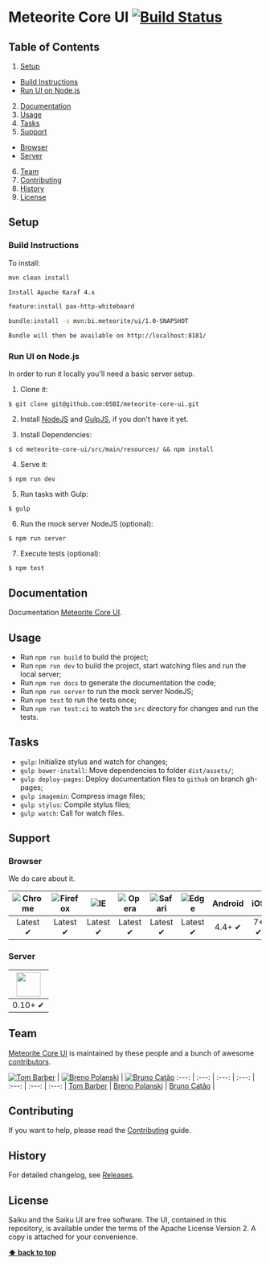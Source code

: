 # Meteorite Core UI [![Build Status](https://travis-ci.org/OSBI/meteorite-core-ui.svg?branch=master)](https://travis-ci.org/OSBI/meteorite-core-ui)

## Table of Contents

1. [Setup](#setup)
  - [Build Instructions](#build-instructions)
  - [Run UI on Node.js](#run-ui-on-nodejs)
2. [Documentation](#documentation)
3. [Usage](#usage)
4. [Tasks](#tasks)
5. [Support](#support)
  - [Browser](#browser)
  - [Server](#server)
6. [Team](#team)
7. [Contributing](#contributing)
8. [History](#history)
9. [License](#license)

## Setup

### Build Instructions

To install:

```sh
mvn clean install

Install Apache Karaf 4.x

feature:install pax-http-whiteboard

bundle:install -s mvn:bi.meteorite/ui/1.0-SNAPSHOT

Bundle will then be available on http://localhost:8181/
```

### Run UI on Node.js

In order to run it locally you'll need a basic server setup.

1. Clone it:

  ```
  $ git clone git@github.com:OSBI/meteorite-core-ui.git
  ```

2. Install [NodeJS](https://nodejs.org/en/download/) and [GulpJS](https://github.com/gulpjs/gulp/blob/master/docs/getting-started.md#1-install-gulp-globally), if you don't have it yet.
  
3. Install Dependencies:
  
  ```
  $ cd meteorite-core-ui/src/main/resources/ && npm install
  ```

4. Serve it:

  ```
  $ npm run dev
  ```

5. Run tasks with Gulp:

  ```
  $ gulp
  ```

6. Run the mock server NodeJS (optional):

  ```
  $ npm run server
  ```

7. Execute tests (optional):

  ```
  $ npm test
  ```

## Documentation

Documentation [Meteorite Core UI](http://osbi.github.io/meteorite-core-ui/).

## Usage

- Run `npm run build` to build the project;
- Run `npm run dev` to build the project, start watching files and run the local server;
- Run `npm run docs` to generate the documentation the code;
- Run `npm run server` to run the mock server NodeJS;
- Run `npm test` to run the tests once;
- Run `npm run test:ci` to watch the `src` directory for changes and run the tests.

## Tasks

- `gulp`: Initialize stylus and watch for changes;
- `gulp bower-install`: Move dependencies to folder `dist/assets/`;
- `gulp deploy-pages`: Deploy documentation files to `github` on branch gh-pages;
- `gulp imagemin`: Compress image files;
- `gulp stylus`: Compile stylus files;
- `gulp watch`: Call for watch files.

## Support

### Browser

We do care about it.

![Chrome](https://raw.github.com/alrra/browser-logos/master/chrome/chrome_48x48.png) | ![Firefox](https://raw.github.com/alrra/browser-logos/master/firefox/firefox_48x48.png) | ![IE](https://raw.github.com/alrra/browser-logos/master/internet-explorer/internet-explorer_48x48.png) | ![Opera](https://raw.github.com/alrra/browser-logos/master/opera/opera_48x48.png) | ![Safari](https://raw.github.com/alrra/browser-logos/master/safari/safari_48x48.png) | ![Edge](https://raw.githubusercontent.com/alrra/browser-logos/master/edge/edge_48x48.png) | **Android** | **iOS** | **Windows Phone** |
:---: | :---: | :---: | :---: | :---: |  :---: | :---: | :---: | :---: |
Latest ✔ | Latest ✔ | Latest ✔ | Latest ✔ | Latest ✔ | Latest ✔ | 4.4+ ✔ | 7+ ✔ | 8+ ✔ |

### Server

<a href="https://nodejs.org"><img height=48 src="https://raw.githubusercontent.com/caiogondim/javascript-server-side-logos/master/node.js/standard/454x128.png"></a> |
--- |
0.10+ ✔ |

## Team

[Meteorite Core UI](http://www.meteorite.bi/) is maintained by these people and a bunch of awesome [contributors](https://github.com/OSBI/meteorite-core-ui/graphs/contributors).

[![Tom Barber](https://avatars0.githubusercontent.com/u/103544?v=2&s=70)](https://github.com/buggtb) | [![Breno Polanski](https://avatars1.githubusercontent.com/u/1894191?v=2&s=70)](https://github.com/brenopolanski) | [![Bruno Catão](https://avatars2.githubusercontent.com/u/785116?v=3&s=70)](https://github.com/brunogamacatao)
:---: | :---: | :---: | :---: | :---: | :---: | :---: |
[Tom Barber](https://github.com/buggtb) | [Breno Polanski](https://github.com/brenopolanski) | [Bruno Catão](https://github.com/brunogamacatao) |

## Contributing

If you want to help, please read the [Contributing](https://github.com/OSBI/meteorite-core-ui/blob/master/CONTRIBUTING.md) guide.

## History

For detailed changelog, see [Releases](https://github.com/OSBI/meteorite-core-ui/releases).

## License

Saiku and the Saiku UI are free software. The UI, contained in this repository,
is available under the terms of the Apache License Version 2. A copy is attached for your convenience.

**[⬆ back to top](#table-of-contents)**
